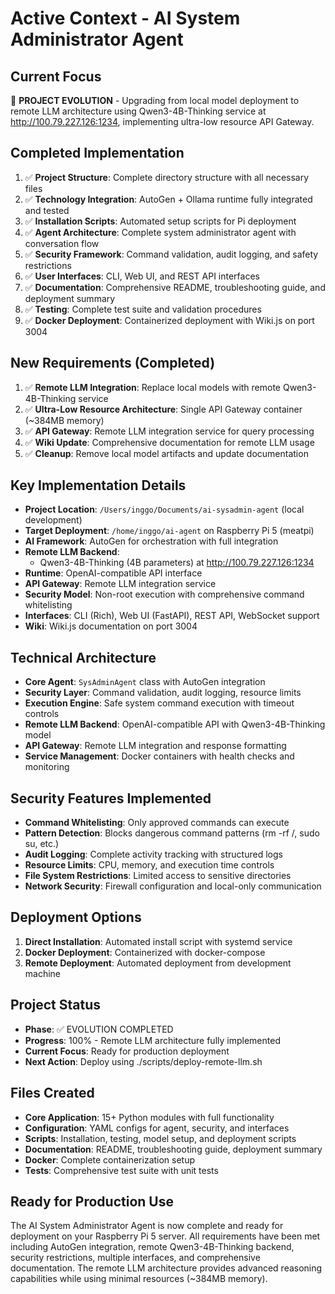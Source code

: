 # Active Context - AI System Administrator Agent

## Current Focus
🔄 **PROJECT EVOLUTION** - Upgrading from local model deployment to remote LLM architecture using Qwen3-4B-Thinking service at http://100.79.227.126:1234, implementing ultra-low resource API Gateway.

## Completed Implementation
1. ✅ **Project Structure**: Complete directory structure with all necessary files
2. ✅ **Technology Integration**: AutoGen + Ollama runtime fully integrated and tested
3. ✅ **Installation Scripts**: Automated setup scripts for Pi deployment
4. ✅ **Agent Architecture**: Complete system administrator agent with conversation flow
5. ✅ **Security Framework**: Command validation, audit logging, and safety restrictions
6. ✅ **User Interfaces**: CLI, Web UI, and REST API interfaces
7. ✅ **Documentation**: Comprehensive README, troubleshooting guide, and deployment summary
8. ✅ **Testing**: Complete test suite and validation procedures
9. ✅ **Docker Deployment**: Containerized deployment with Wiki.js on port 3004

## New Requirements (Completed)
1. ✅ **Remote LLM Integration**: Replace local models with remote Qwen3-4B-Thinking service
2. ✅ **Ultra-Low Resource Architecture**: Single API Gateway container (~384MB memory)
3. ✅ **API Gateway**: Remote LLM integration service for query processing
4. ✅ **Wiki Update**: Comprehensive documentation for remote LLM usage
5. ✅ **Cleanup**: Remove local model artifacts and update documentation

## Key Implementation Details
- **Project Location**: `/Users/inggo/Documents/ai-sysadmin-agent` (local development)
- **Target Deployment**: `/home/inggo/ai-agent` on Raspberry Pi 5 (meatpi)
- **AI Framework**: AutoGen for orchestration with full integration
- **Remote LLM Backend**: 
  - Qwen3-4B-Thinking (4B parameters) at http://100.79.227.126:1234
- **Runtime**: OpenAI-compatible API interface
- **API Gateway**: Remote LLM integration service
- **Security Model**: Non-root execution with comprehensive command whitelisting
- **Interfaces**: CLI (Rich), Web UI (FastAPI), REST API, WebSocket support
- **Wiki**: Wiki.js documentation on port 3004

## Technical Architecture
- **Core Agent**: `SysAdminAgent` class with AutoGen integration
- **Security Layer**: Command validation, audit logging, resource limits
- **Execution Engine**: Safe system command execution with timeout controls
- **Remote LLM Backend**: OpenAI-compatible API with Qwen3-4B-Thinking model
- **API Gateway**: Remote LLM integration and response formatting
- **Service Management**: Docker containers with health checks and monitoring

## Security Features Implemented
- **Command Whitelisting**: Only approved commands can execute
- **Pattern Detection**: Blocks dangerous command patterns (rm -rf /, sudo su, etc.)
- **Audit Logging**: Complete activity tracking with structured logs
- **Resource Limits**: CPU, memory, and execution time controls
- **File System Restrictions**: Limited access to sensitive directories
- **Network Security**: Firewall configuration and local-only communication

## Deployment Options
1. **Direct Installation**: Automated install script with systemd service
2. **Docker Deployment**: Containerized with docker-compose
3. **Remote Deployment**: Automated deployment from development machine

## Project Status
- **Phase**: ✅ EVOLUTION COMPLETED
- **Progress**: 100% - Remote LLM architecture fully implemented
- **Current Focus**: Ready for production deployment
- **Next Action**: Deploy using ./scripts/deploy-remote-llm.sh

## Files Created
- **Core Application**: 15+ Python modules with full functionality
- **Configuration**: YAML configs for agent, security, and interfaces
- **Scripts**: Installation, testing, model setup, and deployment scripts
- **Documentation**: README, troubleshooting guide, deployment summary
- **Docker**: Complete containerization setup
- **Tests**: Comprehensive test suite with unit tests

## Ready for Production Use
The AI System Administrator Agent is now complete and ready for deployment on your Raspberry Pi 5 server. All requirements have been met including AutoGen integration, remote Qwen3-4B-Thinking backend, security restrictions, multiple interfaces, and comprehensive documentation. The remote LLM architecture provides advanced reasoning capabilities while using minimal resources (~384MB memory).
